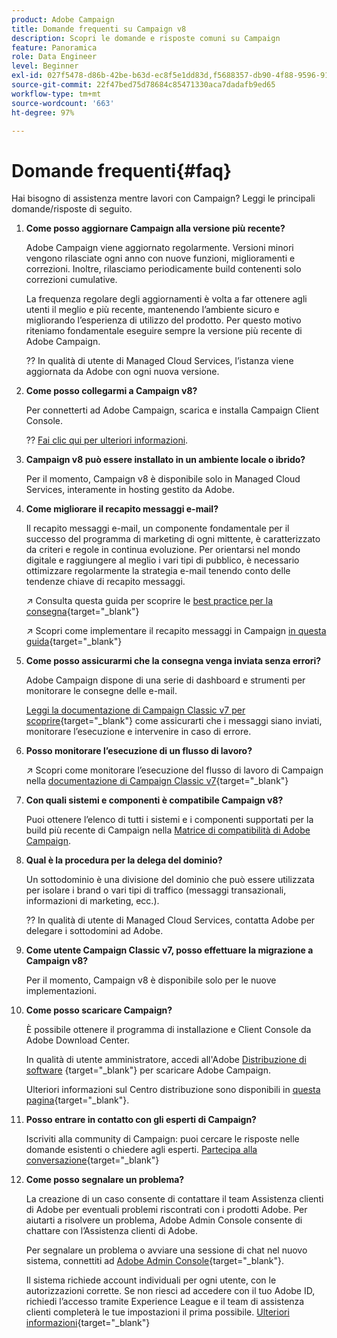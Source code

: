 ```yaml
---
product: Adobe Campaign
title: Domande frequenti su Campaign v8
description: Scopri le domande e risposte comuni su Campaign
feature: Panoramica
role: Data Engineer
level: Beginner
exl-id: 027f5478-d86b-42be-b63d-ec8f5e1dd83d,f5688357-db90-4f88-9596-91e9d0a20d75
source-git-commit: 22f47bed75d78684c85471330aca7dadafb9ed65
workflow-type: tm+mt
source-wordcount: '663'
ht-degree: 97%

---
```


# Domande frequenti{#faq}

Hai bisogno di assistenza mentre lavori con Campaign? Leggi le principali domande/risposte di seguito.

1. **Come posso aggiornare Campaign alla versione più recente?**

    Adobe Campaign viene aggiornato regolarmente. Versioni minori vengono rilasciate ogni anno con nuove funzioni, miglioramenti e correzioni. Inoltre, rilasciamo periodicamente build contenenti solo correzioni cumulative.

   La frequenza regolare degli aggiornamenti è volta a far ottenere agli utenti il meglio e più recente, mantenendo l’ambiente sicuro e migliorando l’esperienza di utilizzo del prodotto. Per questo motivo riteniamo fondamentale eseguire sempre la versione più recente di Adobe Campaign.

   ?? In qualità di utente di Managed Cloud Services, l’istanza viene aggiornata da Adobe con ogni nuova versione.

1. **Come posso collegarmi a Campaign v8?**

   Per connetterti ad Adobe Campaign, scarica e installa Campaign Client Console.

   ?? [Fai clic qui per ulteriori informazioni](connect.md).

1. **Campaign v8 può essere installato in un ambiente locale o ibrido?**

   Per il momento, Campaign v8 è disponibile solo in Managed Cloud Services, interamente in hosting gestito da Adobe.

1. **Come migliorare il recapito messaggi e-mail?**

   Il recapito messaggi e-mail, un componente fondamentale per il successo del programma di marketing di ogni mittente, è caratterizzato da criteri e regole in continua evoluzione. Per orientarsi nel mondo digitale e raggiungere al meglio i vari tipi di pubblico, è necessario ottimizzare regolarmente la strategia e-mail tenendo conto delle tendenze chiave di recapito messaggi.

   ↗️ Consulta questa guida per scoprire le [best practice per la consegna](https://experienceleague.adobe.com/docs/deliverability-learn/deliverability-best-practice-guide/introduction.html?lang=it){target=&quot;_blank&quot;}

   ↗️ Scopri come implementare il recapito messaggi in Campaign [in questa guida](https://experienceleague.adobe.com/docs/deliverability-learn/deliverability-best-practice-guide/additional-resources/general-resources.html?lang=it){target=&quot;_blank&quot;}

1. **Come posso assicurarmi che la consegna venga inviata senza errori?**

   Adobe Campaign dispone di una serie di dashboard e strumenti per monitorare le consegne delle e-mail.

   [Leggi la documentazione di Campaign Classic v7 per scoprire](https://experienceleague.adobe.com/docs/campaign-classic/using/sending-messages/monitoring-deliveries/about-delivery-monitoring.html?lang=it){target=&quot;_blank&quot;} come assicurarti che i messaggi siano inviati, monitorare l’esecuzione e intervenire in caso di errore.

1. **Posso monitorare l’esecuzione di un flusso di lavoro?**

   ↗️ Scopri come monitorare l’esecuzione del flusso di lavoro di Campaign nella [documentazione di Campaign Classic v7](https://experienceleague.adobe.com/docs/campaign-classic/using/automating-with-workflows/executing-a-workflow/starting-a-workflow.html?lang=it){target=&quot;_blank&quot;}

1. **Con quali sistemi e componenti è compatibile Campaign v8?**

   Puoi ottenere l’elenco di tutti i sistemi e i componenti supportati per la build più recente di Campaign nella [Matrice di compatibilità di Adobe Campaign](compatibility-matrix.md).

1. **Qual è la procedura per la delega del dominio?**

   Un sottodominio è una divisione del dominio che può essere utilizzata per isolare i brand o vari tipi di traffico (messaggi transazionali, informazioni di marketing, ecc.).

   ?? In qualità di utente di Managed Cloud Services, contatta Adobe per delegare i sottodomini ad Adobe.

1. **Come utente Campaign Classic v7, posso effettuare la migrazione a Campaign v8?**

   Per il momento, Campaign v8 è disponibile solo per le nuove implementazioni.

1. **Come posso scaricare Campaign?**

   È possibile ottenere il programma di installazione e Client Console da Adobe Download Center.

   In qualità di utente amministratore, accedi all&#39;Adobe [Distribuzione di software](https://experience.adobe.com/#/downloads/content/software-distribution/en/campaign.html) {target=&quot;_blank&quot;} per scaricare Adobe Campaign.

   Ulteriori informazioni sul Centro distribuzione sono disponibili in [questa pagina](https://experienceleague.adobe.com/docs/experience-cloud/software-distribution/home.html?lang=it){target=&quot;_blank&quot;}.

1. **Posso entrare in contatto con gli esperti di Campaign?**

   Iscriviti alla community di Campaign: puoi cercare le risposte nelle domande esistenti o chiedere agli esperti. [Partecipa alla conversazione](https://experienceleaguecommunities.adobe.com/t5/adobe-campaign-classic/ct-p/adobe-campaign-classic-community){target=&quot;_blank&quot;}


1. **Come posso segnalare un problema?**

   La creazione di un caso consente di contattare il team Assistenza clienti di Adobe per eventuali problemi riscontrati con i prodotti Adobe. Per aiutarti a risolvere un problema, Adobe Admin Console consente di chattare con l’Assistenza clienti di Adobe.

   Per segnalare un problema o avviare una sessione di chat nel nuovo sistema, connettiti ad [Adobe Admin Console](https://adminConsole.adobe.com/overview){target=&quot;_blank&quot;}.

   Il sistema richiede account individuali per ogni utente, con le autorizzazioni corrette. Se non riesci ad accedere con il tuo Adobe ID, richiedi l’accesso tramite Experience League e il team di assistenza clienti completerà le tue impostazioni il prima possibile. [Ulteriori informazioni](https://helpx.adobe.com/it/enterprise/admin-guide.html/enterprise/using/support-for-experience-cloud.ug.html){target=&quot;_blank&quot;}
